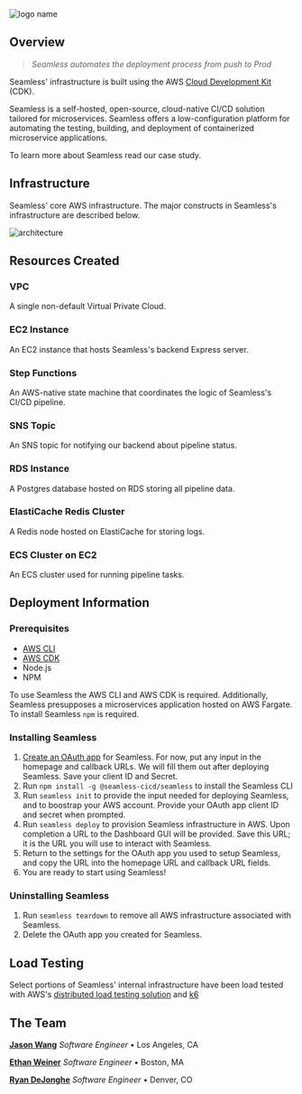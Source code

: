 ![logo name](https://user-images.githubusercontent.com/74154385/229306579-2e820193-cd80-417d-9ee3-bab904cca774.png)

## Overview

> _Seamless automates the deployment process from push to Prod_

Seamless' infrastructure is built using the AWS [Cloud Development Kit](https://aws.amazon.com/cdk/) (CDK).

Seamless is a self-hosted, open-source, cloud-native CI/CD solution tailored for microservices. Seamless offers a low-configuration platform for automating the testing, building, and deployment of containerized microservice applications.

To learn more about Seamless read our case study.

## Infrastructure

Seamless' core AWS infrastructure. The major constructs in Seamless's infrastructure are described below.

![architecture](https://user-images.githubusercontent.com/74154385/228690435-514f976b-40e0-482a-80de-3685aec20f9c.png)

## Resources Created

### VPC

A single non-default Virtual Private Cloud.

### EC2 Instance

An EC2 instance that hosts Seamless's backend Express server.

### Step Functions

An AWS-native state machine that coordinates the logic of Seamless's CI/CD pipeline.

### SNS Topic

An SNS topic for notifying our backend about pipeline status.

### RDS Instance

A Postgres database hosted on RDS storing all pipeline data.

### ElastiCache Redis Cluster

A Redis node hosted on ElastiCache for storing logs.

### ECS Cluster on EC2

An ECS cluster used for running pipeline tasks.

## Deployment Information

### Prerequisites

- [AWS CLI](https://docs.aws.amazon.com/cli/index.html)
- [AWS CDK](https://docs.aws.amazon.com/cdk/api/v2/)
- Node.js
- NPM

To use Seamless the AWS CLI and AWS CDK is required. Additionally, Seamless presupposes a microservices application hosted on AWS Fargate. To install Seamless `npm` is required.

### Installing Seamless

1. [Create an OAuth app](https://docs.github.com/en/apps/oauth-apps/building-oauth-apps/creating-an-oauth-app) for Seamless. For now, put any input in the homepage and callback URLs. We will fill them out after deploying Seamless. Save your client ID and Secret.
2. Run `npm install -g @seamless-cicd/seamless` to install the Seamless CLI
3. Run `seamless init` to provide the input needed for deploying Seamless, and to boostrap your AWS account. Provide your OAuth app client ID and secret when prompted.
4. Run `seamless deploy` to provision Seamless infrastructure in AWS. Upon completion a URL to the Dashboard GUI will be provided. Save this URL; it is the URL you will use to interact with Seamless.
5. Return to the settings for the OAuth app you used to setup Seamless, and copy the URL into the homepage URL and callback URL fields.
6. You are ready to start using Seamless!

### Uninstalling Seamless

1. Run `seamless teardown` to remove all AWS infrastructure associated with Seamless.
2. Delete the OAuth app you created for Seamless.

## Load Testing

Select portions of Seamless' internal infrastructure have been load tested with AWS's [distributed load testing solution](https://www.google.com/search?q=aws+distributed+load+testing&oq=aws+distributed+load+testing&sourceid=chrome&ie=UTF-8) and [k6](https://k6.io/)

## The Team

**<a href="https://github.com/jasonherngwang" target="_blank">Jason Wang</a>** _Software Engineer_ • Los Angeles, CA

**<a href="https://github.com/ethanjweiner" target="_blank">Ethan Weiner</a>** _Software Engineer_ • Boston, MA

**<a href="https://github.com/RDeJonghe" target="_blank">Ryan DeJonghe</a>** _Software Engineer_ • Denver, CO
